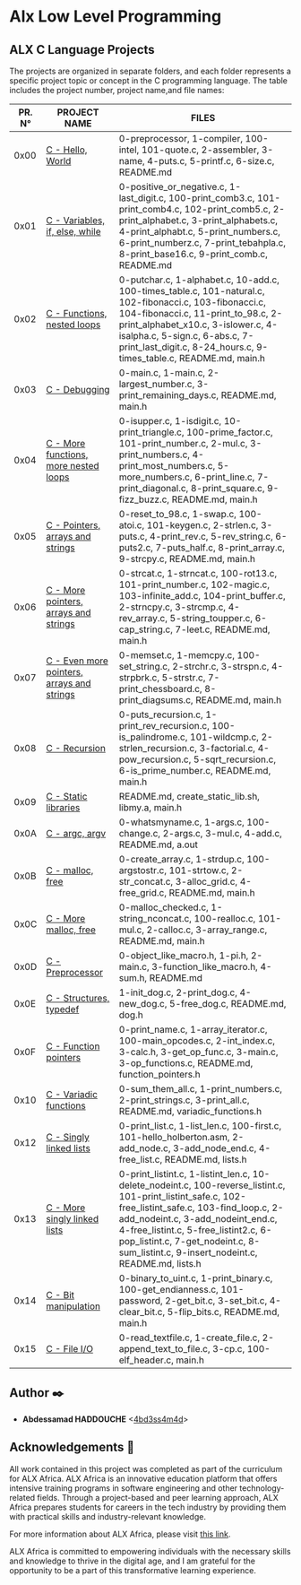 # Alx Low Level Programming


## ALX C Language Projects

The projects are organized in separate folders, and each folder represents a specific project topic or concept in the C programming language. The table includes the project number, project name,and file names:

| PR. N° | PROJECT NAME                                                                      | FILES                                                                                                                                   |
| ----- | --------------------------------------------------------------------------------- | --------------------------------------------------------------------------------------------------------------------------------------- |
| 0x00  | [C - Hello, World](./0x00-hello_world)                                            | 0-preprocessor, 1-compiler, 100-intel, 101-quote.c, 2-assembler, 3-name, 4-puts.c, 5-printf.c, 6-size.c, README.md                     |
| 0x01  | [C - Variables, if, else, while](./0x01-variables_if_else_while)                  | 0-positive_or_negative.c, 1-last_digit.c, 100-print_comb3.c, 101-print_comb4.c, 102-print_comb5.c, 2-print_alphabet.c, 3-print_alphabets.c, 4-print_alphabt.c, 5-print_numbers.c, 6-print_numberz.c, 7-print_tebahpla.c, 8-print_base16.c, 9-print_comb.c, README.md |
| 0x02  | [C - Functions, nested loops](./0x02-functions_nested_loops)                      | 0-putchar.c, 1-alphabet.c, 10-add.c, 100-times_table.c, 101-natural.c, 102-fibonacci.c, 103-fibonacci.c, 104-fibonacci.c, 11-print_to_98.c, 2-print_alphabet_x10.c, 3-islower.c, 4-isalpha.c, 5-sign.c, 6-abs.c, 7-print_last_digit.c, 8-24_hours.c, 9-times_table.c, README.md, main.h |
| 0x03  | [C - Debugging](./0x03-debugging)                                                 | 0-main.c, 1-main.c, 2-largest_number.c, 3-print_remaining_days.c, README.md, main.h                                                     |
| 0x04  | [C - More functions, more nested loops](./0x04-more_functions_nested_loops)       | 0-isupper.c, 1-isdigit.c, 10-print_triangle.c, 100-prime_factor.c, 101-print_number.c, 2-mul.c, 3-print_numbers.c, 4-print_most_numbers.c, 5-more_numbers.c, 6-print_line.c, 7-print_diagonal.c, 8-print_square.c, 9-fizz_buzz.c, README.md, main.h |
| 0x05  | [C - Pointers, arrays and strings](./0x05-pointers_arrays_strings)                | 0-reset_to_98.c, 1-swap.c, 100-atoi.c, 101-keygen.c, 2-strlen.c, 3-puts.c, 4-print_rev.c, 5-rev_string.c, 6-puts2.c, 7-puts_half.c, 8-print_array.c, 9-strcpy.c, README.md, main.h |
| 0x06  | [C - More pointers, arrays and strings](./0x06-pointers_arrays_strings)           | 0-strcat.c, 1-strncat.c, 100-rot13.c, 101-print_number.c, 102-magic.c, 103-infinite_add.c, 104-print_buffer.c, 2-strncpy.c, 3-strcmp.c, 4-rev_array.c, 5-string_toupper.c, 6-cap_string.c, 7-leet.c, README.md, main.h |
| 0x07  | [C - Even more pointers, arrays and strings](./0x07-pointers_arrays_strings)      | 0-memset.c, 1-memcpy.c, 100-set_string.c, 2-strchr.c, 3-strspn.c, 4-strpbrk.c, 5-strstr.c, 7-print_chessboard.c, 8-print_diagsums.c, README.md, main.h |
| 0x08  | [C - Recursion](./0x08-recursion)                                                 | 0-puts_recursion.c, 1-print_rev_recursion.c, 100-is_palindrome.c, 101-wildcmp.c, 2-strlen_recursion.c, 3-factorial.c, 4-pow_recursion.c, 5-sqrt_recursion.c, 6-is_prime_number.c, README.md, main.h |
| 0x09  | [C - Static libraries](./0x09-static_libraries)                                   | README.md, create_static_lib.sh, libmy.a, main.h                                                                                       |
| 0x0A  | [C - argc, argv](./0x0A-argc_argv)                                                | 0-whatsmyname.c, 1-args.c, 100-change.c, 2-args.c, 3-mul.c, 4-add.c, README.md, a.out                                                     |
| 0x0B  | [C - malloc, free](./0x0B-malloc_free)                                            | 0-create_array.c, 1-strdup.c, 100-argstostr.c, 101-strtow.c, 2-str_concat.c, 3-alloc_grid.c, 4-free_grid.c, README.md, main.h           |
| 0x0C  | [C - More malloc, free](./0x0C-more_malloc_free)                                  | 0-malloc_checked.c, 1-string_nconcat.c, 100-realloc.c, 101-mul.c, 2-calloc.c, 3-array_range.c, README.md, main.h                       |
| 0x0D  | [C - Preprocessor](./0x0D-preprocessor)                                           | 0-object_like_macro.h, 1-pi.h, 2-main.c, 3-function_like_macro.h, 4-sum.h, README.md                                                      |
| 0x0E  | [C - Structures, typedef](./0x0E-structures_typedef)                              | 1-init_dog.c, 2-print_dog.c, 4-new_dog.c, 5-free_dog.c, README.md, dog.h                                                                  |
| 0x0F  | [C - Function pointers](./0x0F-function_pointers)                                 | 0-print_name.c, 1-array_iterator.c, 100-main_opcodes.c, 2-int_index.c, 3-calc.h, 3-get_op_func.c, 3-main.c, 3-op_functions.c, README.md, function_pointers.h |
| 0x10  | [C - Variadic functions](./0x10-variadic_functions)                               | 0-sum_them_all.c, 1-print_numbers.c, 2-print_strings.c, 3-print_all.c, README.md, variadic_functions.h                                 |
| 0x12  | [C - Singly linked lists](./0x12-singly_linked_lists)                             | 0-print_list.c, 1-list_len.c, 100-first.c, 101-hello_holberton.asm, 2-add_node.c, 3-add_node_end.c, 4-free_list.c, README.md, lists.h |
| 0x13  | [C - More singly linked lists](./0x13-more_singly_linked_lists)                   | 0-print_listint.c, 1-listint_len.c, 10-delete_nodeint.c, 100-reverse_listint.c, 101-print_listint_safe.c, 102-free_listint_safe.c, 103-find_loop.c, 2-add_nodeint.c, 3-add_nodeint_end.c, 4-free_listint.c, 5-free_listint2.c, 6-pop_listint.c, 7-get_nodeint.c, 8-sum_listint.c, 9-insert_nodeint.c, README.md, lists.h |
| 0x14  | [C - Bit manipulation](./0x14-bit_manipulation)                                    | 0-binary_to_uint.c, 1-print_binary.c, 100-get_endianness.c, 101-password, 2-get_bit.c, 3-set_bit.c, 4-clear_bit.c, 5-flip_bits.c, README.md, main.h |
| 0x15  | [C - File I/O](./0x15-file_io)                                                     | 0-read_textfile.c, 1-create_file.c, 2-append_text_to_file.c, 3-cp.c, 100-elf_header.c, main.h                                            |

## Author :black_nib:

* __Abdessamad HADDOUCHE__ <[4bd3ss4m4d](https://github.com/4bd3ss4m4d)>

## Acknowledgements :pray:

All work contained in this project was completed as part of the curriculum for ALX Africa. ALX Africa is an innovative education platform that offers intensive training programs in software engineering and other technology-related fields. Through a project-based and peer learning approach, ALX Africa prepares students for careers in the tech industry by providing them with practical skills and industry-relevant knowledge.

For more information about ALX Africa, please visit [this link](https://www.alxafrica.com/).

ALX Africa is committed to empowering individuals with the necessary skills and knowledge to thrive in the digital age, and I am grateful for the opportunity to be a part of this transformative learning experience.

